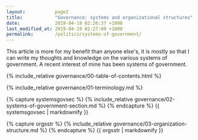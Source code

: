 ```yaml
---
layout:           page2
title:            "Governance: systems and organizational structures"
date:             2019-04-19 02:26:37 +1000
last_modified_at: 2019-04-19 02:27:00 +1000
permalink:        /politics/systems-of-government/
---
```


This article is more for my benefit than anyone else's, it is mostly so that I can write my thoughts and knowledge on the various systems of government. A recent interest of mine has been systems of government. 

{% include_relative governance/00-table-of-contents.html %}

{% include_relative governance/01-terminology.md %}

{% capture systemsgovsec %}
{% include_relative governance/02-systems-of-government-section.md %}
{% endcapture %}
{{ systemsgovsec | markdownify }}

{% capture orgsstr %}
{% include_relative governance/03-organization-structure.md %}
{% endcapture %}
{{ orgsstr | markdownify }}